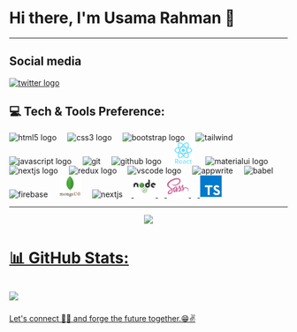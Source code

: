 # Hi there, I'm Usama Rahman 👋

---

## Social media

<div align="left">
  <!-- <img src="https://raw.githubusercontent.com/maurodesouza/profile-readme-generator/master/src/assets/icons/social/linkedin/default.svg" width="52" height="40" alt="linkedin logo"  /> -->
  <a href="https://twitter.com/iamusamarahman">
  <img src="https://raw.githubusercontent.com/maurodesouza/profile-readme-generator/master/src/assets/icons/social/twitter/default.svg" width="52" height="40" alt="twitter logo"  />
  </a>
  <!-- <img src="https://raw.githubusercontent.com/maurodesouza/profile-readme-generator/master/src/assets/icons/social/discord/default.svg" width="52" height="40" alt="discord logo"  /> -->
  <!-- <img src="https://raw.githubusercontent.com/maurodesouza/profile-readme-generator/master/src/assets/icons/social/youtube/default.svg" width="52" height="40" alt="youtube logo"  /> -->
</div>

## 💻 Tech & Tools Preference:

<div align="left">
  <img src="https://cdn.jsdelivr.net/gh/devicons/devicon/icons/html5/html5-original.svg" height="40" alt="html5 logo"  />
  <img width="12" />
  <img src="https://cdn.jsdelivr.net/gh/devicons/devicon/icons/css3/css3-original.svg" height="40" alt="css3 logo"  />
    <img width="12" />
  <img src="https://cdn.jsdelivr.net/gh/devicons/devicon/icons/bootstrap/bootstrap-original.svg" height="40" alt="bootstrap logo"  />
    <img width="12" />
  <img src="https://www.vectorlogo.zone/logos/tailwindcss/tailwindcss-icon.svg" alt="tailwind" width="40" height="40"/> 
  <img width="12" />
  <img src="https://cdn.jsdelivr.net/gh/devicons/devicon/icons/javascript/javascript-original.svg" height="40" alt="javascript logo"  />
    <img width="12" />
     <img src="https://www.vectorlogo.zone/logos/git-scm/git-scm-icon.svg" alt="git" width="40" height="40"/>

  <img width="12" />
  <img src="https://cdn.jsdelivr.net/gh/devicons/devicon/icons/github/github-original.svg" height="40" alt="github logo"  />
  <img width="12" />
  <img src="https://raw.githubusercontent.com/devicons/devicon/master/icons/react/react-original-wordmark.svg" alt="react" width="40" height="40"/>
  <img width="12" />
  <img src="https://cdn.jsdelivr.net/gh/devicons/devicon/icons/materialui/materialui-original.svg" height="40" alt="materialui logo"  />
  <img width="12" />
  <img src="https://cdn.jsdelivr.net/gh/devicons/devicon/icons/nextjs/nextjs-original.svg" height="40" alt="nextjs logo"  />
  <img width="12" />
  <img src="https://cdn.jsdelivr.net/gh/devicons/devicon/icons/redux/redux-original.svg" height="40" alt="redux logo"  />

  <img width="12" />
  <img src="https://cdn.jsdelivr.net/gh/devicons/devicon/icons/vscode/vscode-original.svg" height="40" alt="vscode logo"  />
  <img width="12" />
  <img src="https://www.vectorlogo.zone/logos/appwriteio/appwriteio-icon.svg" alt="appwrite" width="40" height="40"/>
  <img width="12" />
<img src="https://www.vectorlogo.zone/logos/babeljs/babeljs-icon.svg" alt="babel" width="40" height="40"/>
  <img width="12" />
     <img src="https://www.vectorlogo.zone/logos/firebase/firebase-icon.svg" alt="firebase" width="40" height="40"/>

  <img width="12" />
 <img src="https://raw.githubusercontent.com/devicons/devicon/master/icons/mongodb/mongodb-original-wordmark.svg" alt="mongodb" width="40" height="40"/> 
  <img width="12" />
<img src="https://cdn.worldvectorlogo.com/logos/nextjs-2.svg" alt="nextjs" width="40" height="40"/> </a> <a href="https://nodejs.org" target="_blank" rel="noreferrer"> 
  <img width="12" />
<img src="https://raw.githubusercontent.com/devicons/devicon/master/icons/nodejs/nodejs-original-wordmark.svg" alt="nodejs" width="40" height="40"/>  
  <img width="12" />
<img src="https://raw.githubusercontent.com/devicons/devicon/master/icons/sass/sass-original.svg" alt="sass" width="40" height="40"/> 
  <img width="12" />
 <img src="https://raw.githubusercontent.com/devicons/devicon/master/icons/typescript/typescript-original.svg" alt="typescript" width="40" height="40"/>

</div>

---

<div align="center">
  <img src="https://profile-counter.glitch.me/usama-rahman/count.svg?"  />
</div>

# 📊 GitHub Stats:

## ![](https://github-readme-stats.vercel.app/api/top-langs/?username=usama-rahman&theme=dark&hide_border=true&include_all_commits=false&count_private=true&layout=compact)

Let's connect 👨‍💻 and forge the future together.😁✌
